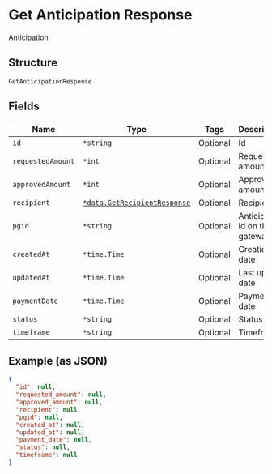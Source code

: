 
# Get Anticipation Response

Anticipation

## Structure

`GetAnticipationResponse`

## Fields

| Name | Type | Tags | Description |
|  --- | --- | --- | --- |
| `id` | `*string` | Optional | Id |
| `requestedAmount` | `*int` | Optional | Requested amount |
| `approvedAmount` | `*int` | Optional | Approved amount |
| `recipient` | [`*data.GetRecipientResponse`](../../doc/models/get-recipient-response.md) | Optional | Recipient |
| `pgid` | `*string` | Optional | Anticipation id on the gateway |
| `createdAt` | `*time.Time` | Optional | Creation date |
| `updatedAt` | `*time.Time` | Optional | Last update date |
| `paymentDate` | `*time.Time` | Optional | Payment date |
| `status` | `*string` | Optional | Status |
| `timeframe` | `*string` | Optional | Timeframe |

## Example (as JSON)

```json
{
  "id": null,
  "requested_amount": null,
  "approved_amount": null,
  "recipient": null,
  "pgid": null,
  "created_at": null,
  "updated_at": null,
  "payment_date": null,
  "status": null,
  "timeframe": null
}
```

